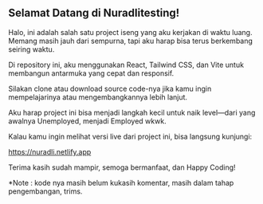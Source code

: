 ## Selamat Datang di Nuradlitesting!
Halo, ini adalah salah satu project iseng yang aku kerjakan di waktu luang. Memang masih jauh dari sempurna, tapi aku harap bisa terus berkembang seiring waktu.

Di repository ini, aku menggunakan React, Tailwind CSS, dan Vite untuk membangun antarmuka yang cepat dan responsif.

Silakan clone atau download source code-nya jika kamu ingin mempelajarinya atau mengembangkannya lebih lanjut.

Aku harap project ini bisa menjadi langkah kecil untuk naik level—dari yang awalnya Unemployed, menjadi Employed wkwk.

Kalau kamu ingin melihat versi live dari project ini, bisa langsung kunjungi:

https://nuradli.netlify.app

Terima kasih sudah mampir, semoga bermanfaat, dan Happy Coding!

*Note : kode nya masih belum kukasih komentar, masih dalam tahap pengembangan, trims.
